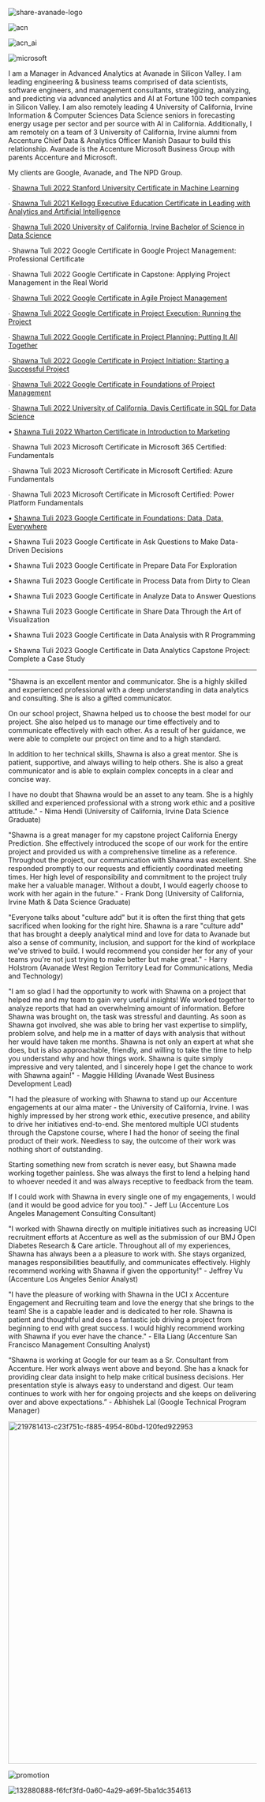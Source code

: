 ![share-avanade-logo](https://user-images.githubusercontent.com/19508013/165650731-5b466aff-f2f9-4f61-94be-dd4294929951.jpg)

![acn](https://user-images.githubusercontent.com/19508013/171912894-f18aa54b-f9f8-4568-8ce8-2153b0b7db48.png)

![acn_ai](https://user-images.githubusercontent.com/19508013/171912919-7a3e012d-9daa-4758-9e2e-fbed1e74e58c.png)

![microsoft](https://user-images.githubusercontent.com/19508013/192884578-764b1a2a-84a7-47d0-bffe-94548a6d7630.jpg)

I am a Manager in Advanced Analytics at Avanade in Silicon Valley. I am leading engineering & business teams comprised of data scientists, software engineers, and management consultants, strategizing, analyzing, and predicting via advanced analytics and AI at Fortune 100 tech companies in Silicon Valley. 
I am also remotely leading 4 University of California, Irvine Information & Computer Sciences Data Science seniors in forecasting energy usage per sector and per source with AI in California. Additionally, I am remotely on a team of 3 University of California, Irvine alumni from Accenture Chief Data & Analytics Officer Manish Dasaur to build this relationship. Avanade is the Accenture Microsoft Business Group with parents Accenture and Microsoft.

My clients are Google, Avanade, and The NPD Group. 

∙ [Shawna Tuli 2022 Stanford University Certificate in Machine Learning](https://www.coursera.org/account/accomplishments/verify/47XPJRBC4F5C)

∙ [Shawna Tuli 2021 Kellogg Executive Education Certificate in Leading with Analytics and Artificial Intelligence](https://execedcertificate.kellogg.northwestern.edu/308a9e71-d504-4194-9c74-22667c48e450#gs.utv39r)

∙ [Shawna Tuli 2020 University of California, Irvine Bachelor of Science in Data Science](https://commencement.uci.edu/files/2020%20Program%20V11-web.pdf)

∙ Shawna Tuli 2022 Google Certificate in Google Project Management: Professional Certificate

∙ Shawna Tuli 2022 Google Certificate in Capstone: Applying Project Management in the Real World

∙ [Shawna Tuli 2022 Google Certificate in Agile Project Management](https://www.coursera.org/account/accomplishments/verify/DPB6VLBUUKLE)

∙ [Shawna Tuli 2022 Google Certificate in Project Execution: Running the Project](https://www.coursera.org/account/accomplishments/verify/EBRL6GMXYDCF)

∙ [Shawna Tuli 2022 Google Certificate in Project Planning: Putting It All Together](https://www.coursera.org/account/accomplishments/verify/9AYFHD7Q7CVX)

∙ [Shawna Tuli 2022 Google Certificate in Project Initiation: Starting a Successful Project](https://www.coursera.org/account/accomplishments/verify/XAQU6CTVCW9C)

∙ [Shawna Tuli 2022 Google Certificate in Foundations of Project Management](https://www.coursera.org/account/accomplishments/verify/2ELPWHCAP9FY)

∙ [Shawna Tuli 2022 University of California, Davis Certificate in SQL for Data Science](https://www.coursera.org/account/accomplishments/verify/TG58RPJKTBB9?utm_source=link&utm_medium=certificate&utm_content=cert_image&utm_campaign=sharing_cta&utm_product=course)

• [Shawna Tuli 2022 Wharton Certificate in Introduction to Marketing](https://coursera.org/share/3ec7fa70ecda90ca7a86f6e7e1e50a67)

∙ Shawna Tuli 2023 Microsoft Certificate in Microsoft 365 Certified: Fundamentals

∙ Shawna Tuli 2023 Microsoft Certificate in Microsoft Certified: Azure Fundamentals

∙ Shawna Tuli 2023 Microsoft Certificate in Microsoft Certified: Power Platform Fundamentals

• [Shawna Tuli 2023 Google Certificate in Foundations: Data, Data, Everywhere](https://www.coursera.org/account/accomplishments/certificate/K5Z79GCX3J5W)

• Shawna Tuli 2023 Google Certificate in Ask Questions to Make Data-Driven Decisions

• Shawna Tuli 2023 Google Certificate in Prepare Data For Exploration

• Shawna Tuli 2023 Google Certificate in Process Data from Dirty to Clean

• Shawna Tuli 2023 Google Certificate in Analyze Data to Answer Questions

• Shawna Tuli 2023 Google Certificate in Share Data Through the Art of Visualization

• Shawna Tuli 2023 Google Certificate in Data Analysis with R Programming

• Shawna Tuli 2023 Google Certificate in Data Analytics Capstone Project: Complete a Case Study
_________________________________________________________________________________________________________________________________________________________
"Shawna is an excellent mentor and communicator. She is a highly skilled and experienced professional with a deep understanding in data analytics and consulting. She is also a gifted communicator.

On our school project, Shawna helped us to choose the best model for our project. She also helped us to manage our time effectively and to communicate effectively with each other. As a result of her guidance, we were able to complete our project on time and to a high standard.

In addition to her technical skills, Shawna is also a great mentor. She is patient, supportive, and always willing to help others. She is also a great communicator and is able to explain complex concepts in a clear and concise way.

I have no doubt that Shawna would be an asset to any team. She is a highly skilled and experienced professional with a strong work ethic and a positive attitude." - Nima Hendi (University of California, Irvine Data Science Graduate)

"Shawna is a great manager for my capstone project California Energy Prediction. She effectively introduced the scope of our work for the entire project and provided us with a comprehensive timeline as a reference. Throughout the project, our communication with Shawna was excellent. She responded promptly to our requests and efficiently coordinated meeting times. Her high level of responsibility and commitment to the project truly make her a valuable manager. Without a doubt, I would eagerly choose to work with her again in the future." - Frank Dong (University of California, Irvine Math & Data Science Graduate)

"Everyone talks about "culture add" but it is often the first thing that gets sacrificed when looking for the right hire. Shawna is a rare "culture add" that has brought a deeply analytical mind and love for data to Avanade but also a sense of community, inclusion, and support for the kind of workplace we've strived to build. I would recommend you consider her for any of your teams you're not just trying to make better but make great." - Harry Holstrom (Avanade West Region Territory Lead for Communications, Media and Technology)

"I am so glad I had the opportunity to work with Shawna on a project that helped me and my team to gain very useful insights! We worked together to analyze reports that had an overwhelming amount of information. Before Shawna was brought on, the task was stressful and daunting. As soon as Shawna got involved, she was able to bring her vast expertise to simplify, problem solve, and help me in a matter of days with analysis that without her would have taken me months. Shawna is not only an expert at what she does, but is also approachable, friendly, and willing to take the time to help you understand why and how things work. Shawna is quite simply impressive and very talented, and I sincerely hope I get the chance to work with Shawna again!" - Maggie Hillding (Avanade West Business Development Lead) 

"I had the pleasure of working with Shawna to stand up our Accenture engagements at our alma mater - the University of California, Irvine. I was highly impressed by her strong work ethic, executive presence, and ability to drive her initiatives end-to-end. She mentored multiple UCI students through the Capstone course, where I had the honor of seeing the final product of their work. Needless to say, the outcome of their work was nothing short of outstanding.

Starting something new from scratch is never easy, but Shawna made working together painless. She was always the first to lend a helping hand to whoever needed it and was always receptive to feedback from the team. 

If I could work with Shawna in every single one of my engagements, I would (and it would be good advice for you too)." - Jeff Lu (Accenture Los Angeles Management Consulting Consultant) 

"I worked with Shawna directly on multiple initiatives such as increasing UCI recruitment efforts at Accenture as well as the submission of our BMJ Open Diabetes Research & Care article. Throughout all of my experiences, Shawna has always been a a pleasure to work with. She stays organized, manages responsibilities beautifully, and communicates effectively. Highly recommend working with Shawna if given the opportunity!" - Jeffrey Vu (Accenture Los Angeles Senior Analyst)

"I have the pleasure of working with Shawna in the UCI x Accenture Engagement and Recruiting team and love the energy that she brings to the team! She is a capable leader and is dedicated to her role. Shawna is patient and thoughtful and does a fantastic job driving a project from beginning to end with great success. I would highly recommend working with Shawna if you ever have the chance." - Ella Liang (Accenture San Francisco Management Consulting Analyst) 

“Shawna is working at Google for our team as a Sr. Consultant from Accenture. Her work always went above and beyond. She has a knack for providing clear data insight to help make critical business decisions. Her presentation style is always easy to understand and digest. Our team continues to work with her for ongoing projects and she keeps on delivering over and above expectations.” - Abhishek Lal (Google Technical Program Manager)

<img width="694" alt="219781413-c23f751c-f885-4954-80bd-120fed922953" src="https://user-images.githubusercontent.com/19508013/221004450-c544c2ba-51ce-470a-992b-3c92e18ce49b.png">

![promotion](https://user-images.githubusercontent.com/19508013/216798868-f7024b0c-34c2-486f-bf67-60978b3b3f40.jpeg)

![132880888-f6fcf3fd-0a60-4a29-a69f-5ba1dc354613](https://user-images.githubusercontent.com/19508013/216799166-3b578a73-6f4f-48d4-8d2b-7d061daf4cff.jpg)

